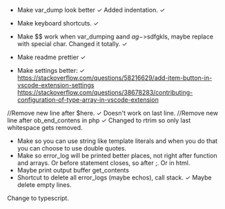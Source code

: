 - Make var_dump look better ✓ Added indentation. ✓
- Make keyboard shortcuts. ✓
- Make $$ work when var_dumping aand $ag->$sdfgkls, maybe replace with special char. Changed it totally. ✓
- Make readme prettier ✓

- Make settings better: ✓
https://stackoverflow.com/questions/58216629/add-item-button-in-vscode-extension-settings 
https://stackoverflow.com/questions/38678283/contributing-configuration-of-type-array-in-vscode-extension

//Remove new line after $here. ✓ Doesn't work on last line. 
//Remove new line after ob_end_contens in php ✓ Changed to rtrim so only last whitespace gets removed.


- Make so you can use string like template literals and when you do that you can choose to use double quotes.
- Make so error_log will be printed better places, not right after function and arrays. Or before statement closes, so after ;. Or in html.
- Maybe print output buffer get_contents
- Shortcut to delete all error_logs (maybe echos), call stack. ✓ Maybe delete empty lines.

 Change to typescript.